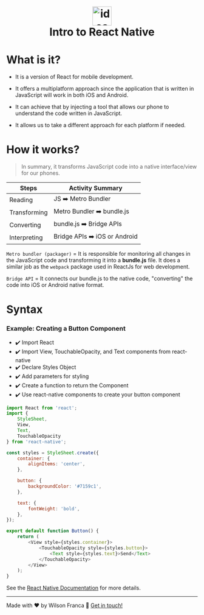 <h1 align="center">
    <img height=50 alt="idea" src="https://reactnative.dev/img/header_logo.svg" />
    <br>
    Intro to React Native
</h1>

# What is it?
- It is a version of React for mobile development.

- It offers a multiplatform approach since the application that is written in JavaScript will work in both iOS and Android.

- It can achieve that by injecting a tool that allows our phone to understand the code written in JavaScript.

- It allows us to take a different approach for each platform if needed.

# How it works?

> In summary, it transforms JavaScript code into a native interface/view for our phones.

<center>

|Steps | Activity Summary |
| --- | ---|
| Reading | JS :arrow_right: Metro Bundler |
| Transforming | Metro Bundler :arrow_right: bundle.js |
| Converting | bundle.js :arrow_right: Bridge APIs |
| Interpreting | Bridge APIs :arrow_right: iOS or Android |

</center>

`Metro bundler (packager)` = It is responsible for monitoring all changes in the JavaScript code and transforming it into a **bundle.js** file. It does a similar job as the `webpack` package used in ReactJs for web development.

`Bridge API` = It connects our bundle.js to the native code, "converting" the code into iOS or Android native format.

# Syntax

### Example: Creating a Button Component

- :heavy_check_mark: Import React
- :heavy_check_mark: Import View, TouchableOpacity, and Text components from react-native
- :heavy_check_mark: Declare Styles Object
- :heavy_check_mark: Add parameters for styling
- :heavy_check_mark: Create a function to return the Component
- :heavy_check_mark: Use react-native components to create your button component

```javascript
import React from 'react';
import {
    StyleSheet,
    View,
    Text,
    TouchableOpacity
} from 'react-native';

const styles = StyleSheet.create({
    container: {
        alignItems: 'center',
    },

    button: {
        backgroundColor: '#7159c1',
    },

    text: {
        fontWeight: 'bold',
    },
});

export default function Button() {
    return (
        <View style={styles.container}>
            <TouchableOpacity style={styles.button}>
                <Text style={styles.text}>Send</Text>
            </TouchableOpacity>
        </View>
    );
}

```

See the [React Native
Documentation](https://reactnative.dev/docs/getting-started) for more details.

---
Made with :heart: by Wilson Franca :wave: [Get in touch!](https://www.linkedin.com/in/wilsonfranca-env-engineer/)










